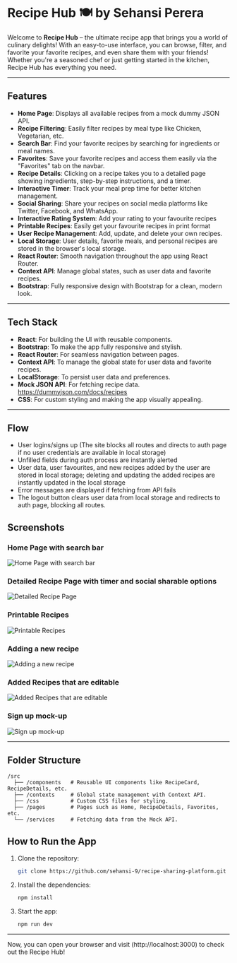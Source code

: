 # Recipe Hub 🍽️ by Sehansi Perera

Welcome to **Recipe Hub** – the ultimate recipe app that brings you a world of culinary delights! With an easy-to-use interface, you can browse, filter, and favorite your favorite recipes, and even share them with your friends! Whether you're a seasoned chef or just getting started in the kitchen, Recipe Hub has everything you need. 

---

## Features 

- **Home Page**: Displays all available recipes from a mock dummy JSON API. 
- **Recipe Filtering**: Easily filter recipes by meal type like Chicken, Vegetarian, etc.
- **Search Bar**: Find your favorite recipes by searching for ingredients or meal names. 
- **Favorites**: Save your favorite recipes and access them easily via the "Favorites" tab on the navbar. 
- **Recipe Details**: Clicking on a recipe takes you to a detailed page showing ingredients, step-by-step instructions, and a timer. 
- **Interactive Timer**: Track your meal prep time for better kitchen management. 
- **Social Sharing**: Share your recipes on social media platforms like Twitter, Facebook, and WhatsApp. 
- **Interactive Rating System**: Add your rating to your favourite recipes
- **Printable Recipes**: Easily get your favourite recipes in print format 
- **User Recipe Management**: Add, update, and delete your own recipes. 
- **Local Storage**: User details, favorite meals, and personal recipes are stored in the browser's local storage. 
- **React Router**: Smooth navigation throughout the app using React Router. 
- **Context API**: Manage global states, such as user data and favorite recipes. 
- **Bootstrap**: Fully responsive design with Bootstrap for a clean, modern look. 

---

## Tech Stack 

- **React**: For building the UI with reusable components.
- **Bootstrap**: To make the app fully responsive and stylish.
- **React Router**: For seamless navigation between pages.
- **Context API**: To manage the global state for user data and favorite recipes.
- **LocalStorage**: To persist user data and preferences.
- **Mock JSON API**: For fetching recipe data. <https://dummyjson.com/docs/recipes>
- **CSS**: For custom styling and making the app visually appealing.

---
## Flow
- User logins/signs up (The site blocks all routes and directs to auth page if no user credentials are available in local storage)
- Unfilled fields during auth process are instantly alerted
- User data, user favourites, and new recipes added by the user are stored in local storage; deleting and updating the added recipes are instantly updated in the local storage
- Error messages are displayed if fetching from API fails
- The logout button clears user data from local storage and redirects to auth page, blocking all routes.

## Screenshots 

### Home Page with search bar
![Home Page with search bar](https://github.com/user-attachments/assets/2cdece7b-5eb8-4053-8065-f1d58f6bb7be)
### Detailed Recipe Page with timer and social sharable options
![Detailed Recipe Page](https://github.com/user-attachments/assets/ae8698fc-1645-4bdc-be90-af8cb7282087)
### Printable Recipes
![Printable Recipes](https://github.com/user-attachments/assets/10e25326-6d31-4ac2-af6f-133625ec7992)
### Adding a new recipe
![Adding a new recipe](https://github.com/user-attachments/assets/b63744af-7031-453f-9421-6240fbd3a01c)
### Added Recipes that are editable
![Added Recipes that are editable](https://github.com/user-attachments/assets/529292f9-6e6a-40a7-a08e-cdf78409eee3)
### Sign up mock-up
![Sign up mock-up](https://github.com/user-attachments/assets/af213a21-42c7-46fc-b8de-8d595a9ff8af)

---

## Folder Structure 

```plaintext
/src
  ├── /components   # Reusable UI components like RecipeCard, RecipeDetails, etc.
  ├── /contexts     # Global state management with Context API.
  ├── /css          # Custom CSS files for styling.
  ├── /pages        # Pages such as Home, RecipeDetails, Favorites, etc.
  └── /services     # Fetching data from the Mock API.
```
## How to Run the App 

1. Clone the repository:
   ```bash
   git clone https://github.com/sehansi-9/recipe-sharing-platform.git
   ```
2. Install the dependencies:
   ```bash
   npm install
   ```
3. Start the app:
   ```bash
   npm run dev
   ```
 ---
Now, you can open your browser and visit (http://localhost:3000) to check out the Recipe Hub! 
